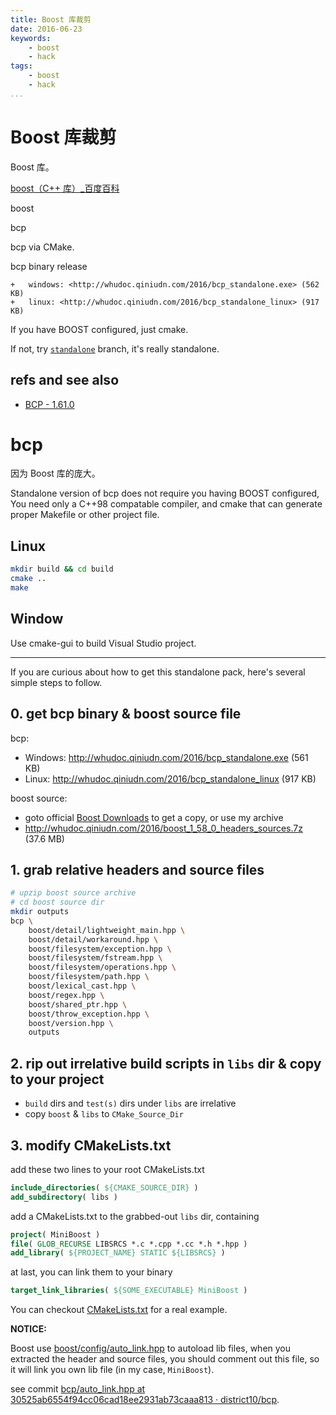 ```yaml
---
title: Boost 库裁剪
date: 2016-06-23
keywords:
    - boost
    - hack
tags:
    - boost
    - hack
...
```


Boost 库裁剪
============

Boost 库。

[boost（C++ 库）_百度百科](http://baike.baidu.com/subview/663725/10275011.htm)

boost

bcp

bcp via CMake.

bcp binary release

    +   windows: <http://whudoc.qiniudn.com/2016/bcp_standalone.exe> (562 KB)
    +   linux: <http://whudoc.qiniudn.com/2016/bcp_standalone_linux> (917 KB)

If you have BOOST configured, just cmake.

If not, try [`standalone`](https://github.com/district10/bcp/tree/standalone) branch, it's really standalone.

## refs and see also

-   [BCP - 1.61.0](http://www.boost.org/doc/libs/1_61_0/tools/bcp/doc/html/index.html)



bcp
===

因为 Boost 库的庞大。

Standalone version of bcp does not require you having BOOST configured,
You need only a C++98 compatable compiler, and cmake that can generate
proper Makefile or other project file.

## Linux

```bash
mkdir build && cd build
cmake ..
make
```

## Window

Use cmake-gui to build Visual Studio project.

---

If you are curious about how to get this standalone pack,
here's several simple steps to follow.

## 0. get bcp binary & boost source file

bcp:

-   Windows: <http://whudoc.qiniudn.com/2016/bcp_standalone.exe> (561 KB)
-   Linux: <http://whudoc.qiniudn.com/2016/bcp_standalone_linux> (917 KB)

boost source:

-   goto official [Boost Downloads](http://www.boost.org/users/download/) to get a copy, or use my archive
-   <http://whudoc.qiniudn.com/2016/boost_1_58_0_headers_sources.7z> (37.6 MB)

## 1. grab relative headers and source files

```bash
# upzip boost source archive
# cd boost source dir
mkdir outputs
bcp \
    boost/detail/lightweight_main.hpp \
    boost/detail/workaround.hpp \
    boost/filesystem/exception.hpp \
    boost/filesystem/fstream.hpp \
    boost/filesystem/operations.hpp \
    boost/filesystem/path.hpp \
    boost/lexical_cast.hpp \
    boost/regex.hpp \
    boost/shared_ptr.hpp \
    boost/throw_exception.hpp \
    boost/version.hpp \
    outputs
```

## 2. rip out irrelative build scripts in `libs` dir & copy to your project

-   `build` dirs and `test(s)` dirs under `libs` are irrelative
-   copy `boost` & `libs` to `CMake_Source_Dir`

## 3. modify CMakeLists.txt

add these two lines to your root CMakeLists.txt

```cmake
include_directories( ${CMAKE_SOURCE_DIR} )
add_subdirectory( libs )
```

add a CMakeLists.txt to the grabbed-out `libs` dir, containing

```cmake
project( MiniBoost )
file( GLOB_RECURSE LIBSRCS *.c *.cpp *.cc *.h *.hpp )
add_library( ${PROJECT_NAME} STATIC ${LIBSRCS} )
```

at last, you can link them to your binary

```cmake
target_link_libraries( ${SOME_EXECUTABLE} MiniBoost )
```

You can checkout [CMakeLists.txt](CMakeLists.txt) for a real example.

**NOTICE:**

Boost use [boost/config/auto_link.hpp](boost/config/auto_link.hpp) to autoload lib files,
when you extracted the header and source files, you should comment out this file, so it will link you own lib file (in my case, `MiniBoost`).

see commit [bcp/auto_link.hpp at 30525ab6554f94cc06cad18ee2931ab73caaa813 · district10/bcp](https://github.com/district10/bcp/blob/30525ab6554f94cc06cad18ee2931ab73caaa813/boost/config/auto_link.hpp).
